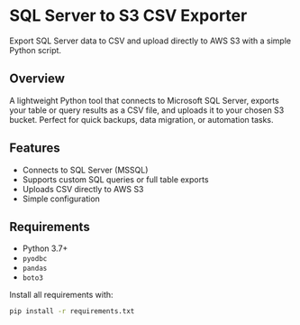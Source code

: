 # SQL Server to S3 CSV Exporter

Export SQL Server data to CSV and upload directly to AWS S3 with a simple Python script.

## Overview

A lightweight Python tool that connects to Microsoft SQL Server, exports your table or query results as a CSV file, and uploads it to your chosen S3 bucket. Perfect for quick backups, data migration, or automation tasks.

## Features

- Connects to SQL Server (MSSQL)
- Supports custom SQL queries or full table exports
- Uploads CSV directly to AWS S3
- Simple configuration

## Requirements

- Python 3.7+
- `pyodbc`
- `pandas`
- `boto3`

Install all requirements with:

```bash
pip install -r requirements.txt
